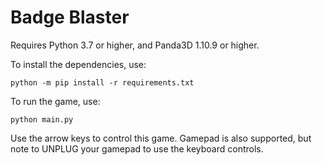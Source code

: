 Badge Blaster
=============

Requires Python 3.7 or higher, and Panda3D 1.10.9 or higher.

To install the dependencies, use:

```
python -m pip install -r requirements.txt
```

To run the game, use:
```
python main.py
```

Use the arrow keys to control this game.  Gamepad is also supported, but note to UNPLUG your gamepad to use the keyboard controls.
